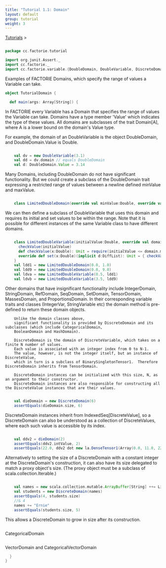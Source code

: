 ```yaml
---
title: "Tutorial 1.1: Domain"
layout: default
group: tutorial
weight: 3
---
```


<a href="{{ site.baseurl }}/tutorial.html">Tutorials</a> &gt;

```scala

package cc.factorie.tutorial

import org.junit.Assert._
import cc.factorie._
import cc.factorie.variable.{DoubleDomain, DoubleVariable, DiscreteDomain, DiffList}


```

 Examples of FACTORIE Domains, which specify the range of values a Variable can take. 

```scala
object TutorialDomain {

  def main(args: Array[String]) {

```

 In FACTORIE every Variable has a Domain that specifies the range of values the Variable can take.
        Domains have a type member 'Value' which indicates the type of these values.
        All domains are subclasses of the trait Domain[A], where A is a lower bound on the domain's Value type.

For example, the domain of an DoubleVariable is the object DoubleDomain, and DoubleDomain.Value is Double. 

```scala

    val dv = new DoubleVariable(3.1)
    val dd = dv.domain // equals DoubleDomain
    val d: DoubleDomain.Value = 3.14


```

 Many Domains, including DoubleDomain do not have significant functionality.
        But we could create a subclass of the DoubleDomain trait expressing a restricted range of values
between a newline defined minValue and maxValue. 

```scala

    class LimitedDoubleDomain(override val minValue:Double, override val maxValue:Double) extends DoubleDomain

```

 We can then define a subclass of DoubleVariable that uses this domain and requires its initial and set values to be within the range.
Note that it is possible for different instances of the same Variable class to have different domains. 

```scala

    class LimitedDoubleVariable(initialValue:Double, override val domain:LimitedDoubleDomain) extends DoubleVariable(initialValue) {
      checkValue(initialValue)
      def checkValue(x:Double): Unit = require(initialValue <= domain.maxValue && initialValue >= domain.minValue)
      override def set(x:Double)(implicit d:DiffList): Unit = { checkValue(x); super.set(x) }
    }
    val ldd1 = new LimitedDoubleDomain(0.0, 1.0)
    val ldd9 = new LimitedDoubleDomain(0.0, 9.0)
    val ldva = new LimitedDoubleVariable(0.5, ldd1)
    val ldvb = new LimitedDoubleVariable(3.5, ldd9)


```

 Other domains that have insignificant functionality include IntegerDomain, StringDomain, RefDomain,
        SeqDomain, SetDomain, TensorDomain, MassesDomain, and ProportionsDomain.
        In their corresponding variable traits and classes (IntegerVar, StringVariable etc)
        the domain method is pre-defined to return these domain objects.

        Unlike the domain classes above,
        significant functionality is provided by DiscreteDomain and its subclasses (which include CategoricalDomain,
        BooleanDomain and HashDomain).

        DiscreteDomain is the domain of DiscreteVariable, which takes on a finite N number of values.
        Each value is associated with an integer index from 0 to N-1.
        The value, however, is not the integer itself, but an instance of DiscreteValue,
        which in turn is a subclass of BinarySingletonTensor1.  Therefore DiscreteDomain inherits from TensorDomain.

        DiscreteDomain instances can be initialized with this size, N, as an argument to their constructor.
        DiscreteDomain instances are also responsible for constructing all the DiscreteValue instances that are their values.


```scala

    val dieDomain = new DiscreteDomain(6)
    assertEquals(dieDomain.size, 6)


```

 DiscreteDomain instances inherit from IndexedSeq[DiscreteValue],
        so a DiscreteDomain can also be understood as a collection
of DiscreteValues, where each such value is accessible by its index. 

```scala

    val ddv2 = dieDomain(2)
    assertEquals(ddv2.intValue, 2)
    assertEquals(22.0, ddv2 dot new la.DenseTensor1(Array(0.0, 11.0, 22.0, 33.0, 44.0, 55.0)), 0.01)


```

 Alternatively to setting the size of a DiscreteDomain with a constant integer at the DiscreteDomain's construction,
        it can also have its size delegated to match a proxy object's size.
(The proxy object must be a subclass of scala.collection.Iterable.) 

```scala

    val names = new scala.collection.mutable.ArrayBuffer[String] ++= List("Alan", "Barbara", "Carol", "Denis")
    val students = new DiscreteDomain(names)
    assertEquals(4, students.size)
    //& 4
    names += "Ernie"
    assertEquals(students.size, 5)


```

 This allows a DiscreteDomain to grow in size after its construction. 

```scala


```

 CategoricalDomain 

```scala


```

 VectorDomain and CategoricalVectorDomain 

```scala
  }
}
```

